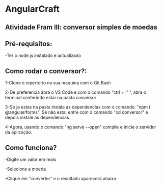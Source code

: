 # AngularCraft
## Atividade Fram III: conversor simples de moedas

## Pré-requisitos:
-Ter o node.js instalado e actualizado

## Como rodar o conversor?:
1-Clone o repertorio na sua maquina com o Git Bash

2-De preferencia abra o VS Code e com o comando "ctrl + '' ", abra o terminal conferindo estar na pasta conversor

3-Se ja estas na pasta instala as dependencias com o comando: "npm i @angular/forms". Se não esta, entre com o comando "cd conversor" e depois instale as dependencias

4-Agora, usando o comando "ng serve --open" compile e inicie o servidor da aplicação.

## Como funciona?
-Digite um valor em reais

-Selecione a moeda 

-Clique em "converter" e o resultado aparecerá abaixo 
